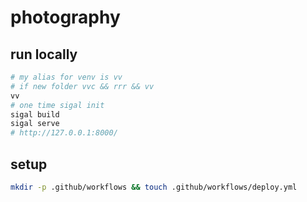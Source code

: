 # photography

## run locally

```sh
# my alias for venv is vv
# if new folder vvc && rrr && vv 
vv
# one time sigal init
sigal build
sigal serve
# http://127.0.0.1:8000/
```

## setup

```sh
mkdir -p .github/workflows && touch .github/workflows/deploy.yml
```
